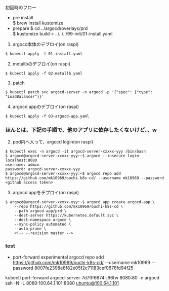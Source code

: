 初回時のフロー

- pre install  
$ brew install kustomize  
- prepare
$ cd ../argocd/overlays/prd  
$ kustomize build > ../../../99-init/01-install.yaml  


1. argocd本体のデブロイ(on raspi)
```
$ kubectl apply -f 01-install.yaml
```
2. metallbのデブロイ(on raspi)
```
$ kubectl apply -f 02-metallb.yaml
```
3. patch
```
$ kubectl patch svc argocd-server -n argocd -p '{"spec": {"type": "LoadBalancer"}}'
```
4. argocd appのデブロイ(on raspi)
```
$ kubectl apply -f 03-argocd-app.yaml
```





### ほんとは、下記の手順で、他のアプリに依存したくないけど、、w
<!-- 2. pod内へ入って、argocd login(on raspi)
```
$ kubectl exec -n argocd -it argocd-server-xxxxx-yyy /bin/bash
$ argocd@argocd-server-xxxxx-yyy:~$ argocd --insecure login localhost:8080
username: admin
password: argocd-server-xxxxx-yyy
$ argocd@argocd-server-xxxxx-yyy:~$ argocd repocreds add https://github.com/mk10969/ouchi-k8s-cd/ --username mk10969 --password <github access token>
``` -->

2. pod内へ入って、argocd login(on raspi)
```
$ kubectl exec -n argocd -it argocd-server-xxxxx-yyy /bin/bash
$ argocd@argocd-server-xxxxx-yyy:~$ argocd --insecure login localhost:8080
username: admin
password: argocd-server-xxxxx-yyy
$ argocd@argocd-server-xxxxx-yyy:~$ argocd repo add https://github.com/mk10969/ouchi-k8s-cd/ --username mk10969 --password <github access token>
```

3. argocd appをデプロイ(on raspi)
```
$ argocd@argocd-server-xxxxx-yyy:~$ argocd app create argocd-app \
    --repo https://github.com/mk10969/ouchi-k8s-cd \
    --path argocd-app/prd \
    --dest-server https://kubernetes.default.svc \
    --dest-namespace argocd \
    --sync-policy automated \
    --auto-prune \
    <!-- --revision master -->
```

### test
- port-forward experimental
argocd repo add https://github.com/mk10969/ouchi-k8s-cd/ --username mk10969 --password 8007fe2398e8f82e05f2c71183cef0676fd94f25

kubectl port-forward argocd-server-7d7fff6674-j66fw 8080:80 -n argocd
ssh -N -L 8080:100.64.1.101:8080 ubuntu@100.64.1.101
 
 